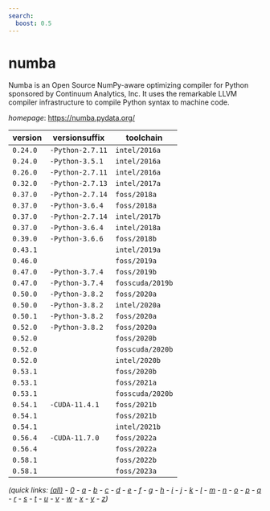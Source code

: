 ```yaml
---
search:
  boost: 0.5
---
```

# numba

Numba is an Open Source NumPy-aware optimizing compiler for Python sponsored by Continuum Analytics,  Inc. It uses the remarkable LLVM compiler infrastructure to compile Python syntax to machine code.

*homepage*: <https://numba.pydata.org/>

version | versionsuffix | toolchain
--------|---------------|----------
``0.24.0`` | ``-Python-2.7.11`` | ``intel/2016a``
``0.24.0`` | ``-Python-3.5.1`` | ``intel/2016a``
``0.26.0`` | ``-Python-2.7.11`` | ``intel/2016a``
``0.32.0`` | ``-Python-2.7.13`` | ``intel/2017a``
``0.37.0`` | ``-Python-2.7.14`` | ``foss/2018a``
``0.37.0`` | ``-Python-3.6.4`` | ``foss/2018a``
``0.37.0`` | ``-Python-2.7.14`` | ``intel/2017b``
``0.37.0`` | ``-Python-3.6.4`` | ``intel/2018a``
``0.39.0`` | ``-Python-3.6.6`` | ``foss/2018b``
``0.43.1`` |  | ``intel/2019a``
``0.46.0`` |  | ``foss/2019a``
``0.47.0`` | ``-Python-3.7.4`` | ``foss/2019b``
``0.47.0`` | ``-Python-3.7.4`` | ``fosscuda/2019b``
``0.50.0`` | ``-Python-3.8.2`` | ``foss/2020a``
``0.50.0`` | ``-Python-3.8.2`` | ``intel/2020a``
``0.50.1`` | ``-Python-3.8.2`` | ``foss/2020a``
``0.52.0`` | ``-Python-3.8.2`` | ``foss/2020a``
``0.52.0`` |  | ``foss/2020b``
``0.52.0`` |  | ``fosscuda/2020b``
``0.52.0`` |  | ``intel/2020b``
``0.53.1`` |  | ``foss/2020b``
``0.53.1`` |  | ``foss/2021a``
``0.53.1`` |  | ``fosscuda/2020b``
``0.54.1`` | ``-CUDA-11.4.1`` | ``foss/2021b``
``0.54.1`` |  | ``foss/2021b``
``0.54.1`` |  | ``intel/2021b``
``0.56.4`` | ``-CUDA-11.7.0`` | ``foss/2022a``
``0.56.4`` |  | ``foss/2022a``
``0.58.1`` |  | ``foss/2022b``
``0.58.1`` |  | ``foss/2023a``


*(quick links: [(all)](../index.md) - [0](../0/index.md) - [a](../a/index.md) - [b](../b/index.md) - [c](../c/index.md) - [d](../d/index.md) - [e](../e/index.md) - [f](../f/index.md) - [g](../g/index.md) - [h](../h/index.md) - [i](../i/index.md) - [j](../j/index.md) - [k](../k/index.md) - [l](../l/index.md) - [m](../m/index.md) - [n](../n/index.md) - [o](../o/index.md) - [p](../p/index.md) - [q](../q/index.md) - [r](../r/index.md) - [s](../s/index.md) - [t](../t/index.md) - [u](../u/index.md) - [v](../v/index.md) - [w](../w/index.md) - [x](../x/index.md) - [y](../y/index.md) - [z](../z/index.md))*

